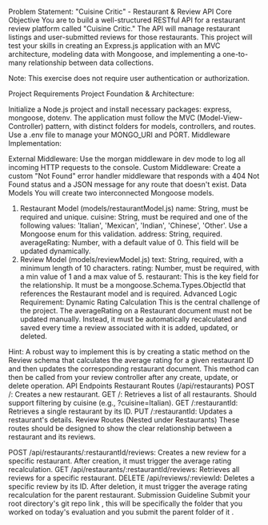 Problem Statement: "Cuisine Critic" - Restaurant & Review API
Core Objective
You are to build a well-structured RESTful API for a restaurant review platform called "Cuisine Critic." The API will manage restaurant listings and user-submitted reviews for those restaurants. This project will test your skills in creating an Express.js application with an MVC architecture, modeling data with Mongoose, and implementing a one-to-many relationship between data collections.

Note: This exercise does not require user authentication or authorization.

Project Requirements
Project Foundation & Architecture:

Initialize a Node.js project and install necessary packages: express, mongoose, dotenv.
The application must follow the MVC (Model-View-Controller) pattern, with distinct folders for models, controllers, and routes.
Use a .env file to manage your MONGO_URI and PORT.
Middleware Implementation:

External Middleware: Use the morgan middleware in dev mode to log all incoming HTTP requests to the console.
Custom Middleware: Create a custom "Not Found" error handler middleware that responds with a 404 Not Found status and a JSON message for any route that doesn't exist.
Data Models
You will create two interconnected Mongoose models.

1. Restaurant Model (models/restaurantModel.js)
   name: String, must be required and unique.
   cuisine: String, must be required and one of the following values: 'Italian', 'Mexican', 'Indian', 'Chinese', 'Other'. Use a Mongoose enum for this validation.
   address: String, required.
   averageRating: Number, with a default value of 0. This field will be updated dynamically.
2. Review Model (models/reviewModel.js)
   text: String, required, with a minimum length of 10 characters.
   rating: Number, must be required, with a min value of 1 and a max value of 5.
   restaurant: This is the key field for the relationship. It must be a mongoose.Schema.Types.ObjectId that references the Restaurant model and is required.
   Advanced Logic Requirement: Dynamic Rating Calculation
   This is the central challenge of the project. The averageRating on a Restaurant document must not be updated manually. Instead, it must be automatically recalculated and saved every time a review associated with it is added, updated, or deleted.

Hint: A robust way to implement this is by creating a static method on the Review schema that calculates the average rating for a given restaurant ID and then updates the corresponding restaurant document. This method can then be called from your review controller after any create, update, or delete operation.
API Endpoints
Restaurant Routes (/api/restaurants)
POST /: Creates a new restaurant.
GET /: Retrieves a list of all restaurants.
Should support filtering by cuisine (e.g., ?cuisine=Italian).
GET /:restaurantId: Retrieves a single restaurant by its ID.
PUT /:restaurantId: Updates a restaurant's details.
Review Routes (Nested under Restaurants)
These routes should be designed to show the clear relationship between a restaurant and its reviews.

POST /api/restaurants/:restaurantId/reviews: Creates a new review for a specific restaurant. After creation, it must trigger the average rating recalculation.
GET /api/restaurants/:restaurantId/reviews: Retrieves all reviews for a specific restaurant.
DELETE /api/reviews/:reviewId: Deletes a specific review by its ID. After deletion, it must trigger the average rating recalculation for the parent restaurant.
Submission Guideline
Submit your root directory's git repo link , this will be specifically the folder that you worked on today's evaluation and you submit the parent folder of it .
